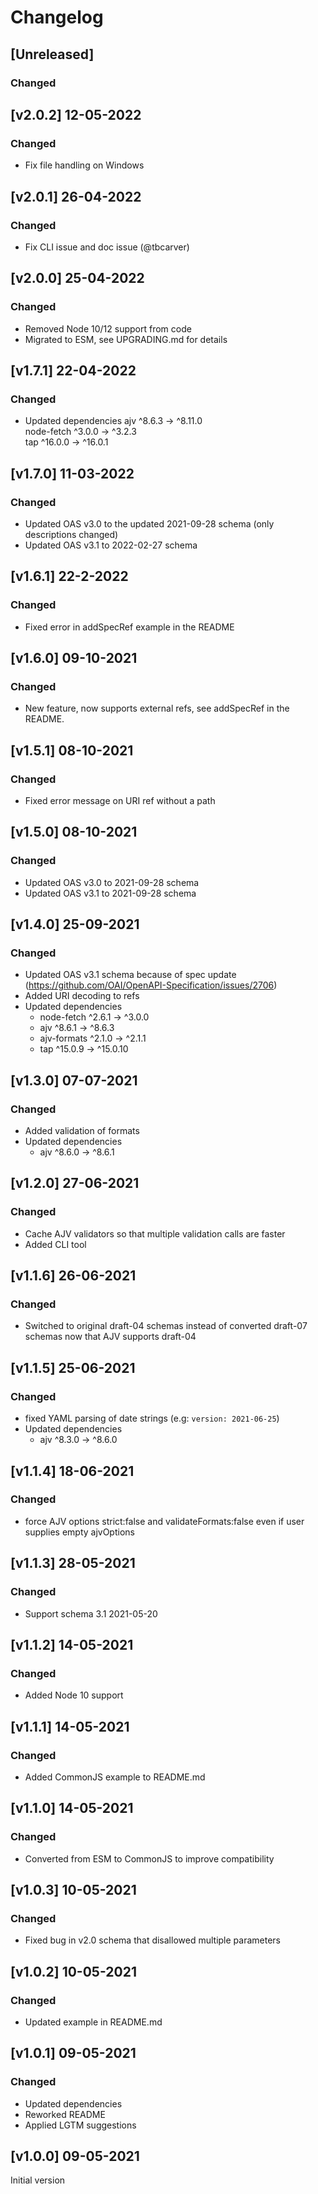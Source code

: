 # Changelog

## [Unreleased]
### Changed

## [v2.0.2] 12-05-2022
### Changed 
 - Fix file handling on Windows

## [v2.0.1] 26-04-2022
### Changed 
 - Fix CLI issue and doc issue (@tbcarver)

## [v2.0.0] 25-04-2022
### Changed 
 - Removed Node 10/12 support from code
 - Migrated to ESM, see UPGRADING.md for details

## [v1.7.1] 22-04-2022
### Changed 
 - Updated dependencies
    ajv          ^8.6.3  →  ^8.11.0     
    node-fetch   ^3.0.0  →   ^3.2.3     
    tap         ^16.0.0  →  ^16.0.1     

## [v1.7.0] 11-03-2022
### Changed 
 - Updated OAS v3.0 to the updated 2021-09-28 schema (only descriptions changed)
 - Updated OAS v3.1 to 2022-02-27 schema

## [v1.6.1] 22-2-2022
### Changed 
 - Fixed error in addSpecRef example in the README

## [v1.6.0] 09-10-2021
### Changed 
 - New feature, now supports external refs, see addSpecRef in the README.

## [v1.5.1] 08-10-2021
### Changed 
 - Fixed error message on URI ref without a path 
 
## [v1.5.0] 08-10-2021
### Changed 
 - Updated OAS v3.0 to 2021-09-28 schema
 - Updated OAS v3.1 to 2021-09-28 schema

## [v1.4.0] 25-09-2021
### Changed 
 - Updated OAS v3.1 schema because of spec update
   (https://github.com/OAI/OpenAPI-Specification/issues/2706)
 - Added URI decoding to refs
 - Updated dependencies
   - node-fetch   ^2.6.1  →  ^3.0.0     
   - ajv          ^8.6.1  →  ^8.6.3    
   - ajv-formats  ^2.1.0  →  ^2.1.1     
   - tap         ^15.0.9  →  ^15.0.10     

## [v1.3.0] 07-07-2021
### Changed
 - Added validation of formats
 - Updated dependencies
    -  ajv  ^8.6.0  →  ^8.6.1   

## [v1.2.0] 27-06-2021
### Changed
 - Cache AJV validators so that multiple validation calls are faster
 - Added CLI tool

## [v1.1.6] 26-06-2021
### Changed
 - Switched to original draft-04 schemas instead of converted draft-07 schemas now that AJV supports draft-04

## [v1.1.5] 25-06-2021
### Changed
 - fixed YAML parsing of date strings (e.g: `version: 2021-06-25`)
 - Updated dependencies
    -  ajv  ^8.3.0  →  ^8.6.0   

## [v1.1.4] 18-06-2021
### Changed
 - force AJV options strict:false and validateFormats:false even if user supplies empty ajvOptions 

## [v1.1.3] 28-05-2021
### Changed
- Support schema 3.1 2021-05-20

## [v1.1.2] 14-05-2021
### Changed
 - Added Node 10 support

## [v1.1.1] 14-05-2021
### Changed
 - Added CommonJS example to README.md

## [v1.1.0] 14-05-2021
### Changed
 - Converted from ESM to CommonJS to improve compatibility

## [v1.0.3] 10-05-2021
### Changed
- Fixed bug in v2.0 schema that disallowed multiple parameters

## [v1.0.2] 10-05-2021
### Changed
- Updated example in README.md

## [v1.0.1] 09-05-2021
### Changed
- Updated dependencies
- Reworked README
- Applied LGTM suggestions

## [v1.0.0] 09-05-2021
Initial version

